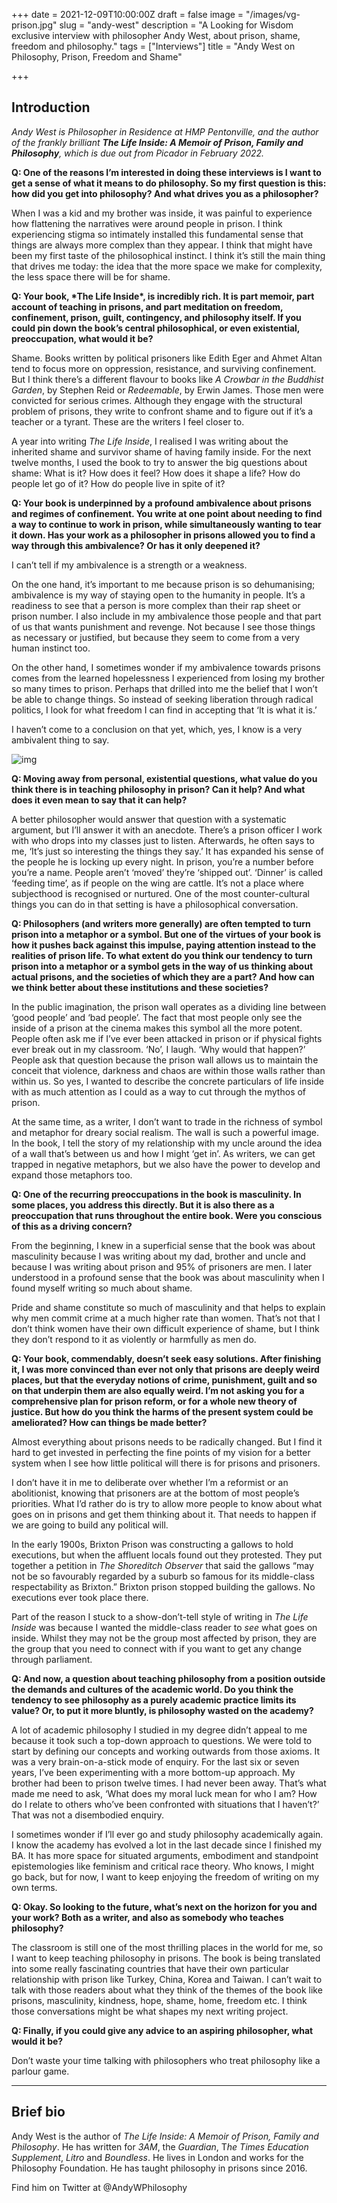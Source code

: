 +++
date = 2021-12-09T10:00:00Z
draft = false
image = "/images/vg-prison.jpg"
slug = "andy-west"
description = "A Looking for Wisdom exclusive interview with philosopher Andy West, about prison, shame, freedom and philosophy."
tags = ["Interviews"]
title = "Andy West on Philosophy, Prison, Freedom and Shame"

+++

## Introduction

*Andy West is Philosopher in Residence at HMP Pentonville, and the author of the frankly brilliant **The Life Inside: A Memoir of Prison, Family and Philosophy**, which is due out from Picador in February 2022.* 

**Q: One of the reasons I’m interested in doing these  interviews is I want to get a sense of what it means to do philosophy.  So my first question is this: how did you get into philosophy? And what  drives you as a philosopher?**

When I was a kid and my  brother was inside, it was painful to experience how flattening the  narratives were around people in prison. I think experiencing stigma so  intimately installed this fundamental sense that things are always more  complex than they appear.  I think that might have been my first taste  of the philosophical instinct. I think it’s still the main thing that  drives me today: the idea that the more space we make for complexity,  the less space there will be for shame. 

**Q: Your book, \*The Life Inside\*, is incredibly rich. It is part memoir, part account of teaching in  prisons, and part meditation on freedom, confinement, prison, guilt,  contingency, and philosophy itself. If you could pin down the book’s  central philosophical, or even existential, preoccupation, what would it be?** 

Shame. Books written by political prisoners like  Edith Eger and Ahmet Altan tend to focus more on oppression, resistance, and surviving confinement. But I think there’s a different flavour to  books like *A Crowbar in the Buddhist Garden*, by Stephen Reid or *Redeemable*, by Erwin James. Those men were convicted for serious crimes. Although  they engage with the structural problem of prisons, they write to  confront shame and to figure out if it’s a teacher or a tyrant. These  are the writers I feel closer to.

A year into writing *The Life Inside*, I realised I was writing about the inherited shame and survivor shame  of having family inside. For the next twelve months, I used the book to  try to answer the big questions about shame: What is it? How does it  feel? How does it shape a life? How do people let go of it? How do  people live in spite of it? 

**Q: Your book is  underpinned by a profound ambivalence about prisons and regimes of  confinement. You write at one point about needing to find a way to  continue to work in prison, while simultaneously wanting to tear it  down. Has your work as a philosopher in prisons allowed you to find a  way through this ambivalence? Or has it only deepened it?**

I can’t tell if my ambivalence is a strength or a weakness. 

On the one hand, it’s important to me because prison is so dehumanising;  ambivalence is my way of staying open to the humanity in people. It’s a  readiness to see that a person is more complex than their rap sheet or  prison number. I also include in my ambivalence those people and that  part of us that wants punishment and revenge. Not because I see those  things as necessary or justified, but because they seem to come from a  very human instinct too.  

On the other hand, I sometimes wonder  if my ambivalence towards prisons comes from the learned hopelessness I  experienced from losing my brother so many times to prison. Perhaps that drilled into me the belief that I won’t be able to change things. So  instead of seeking liberation through radical politics, I look for what  freedom I can find in accepting that ‘It is what it is.’ 

I haven’t come to a conclusion on that yet, which, yes, I know is a very ambivalent thing to say.

![img](/images/andy-west.jpg)

**Q: Moving away from personal, existential questions, what value do you  think there is in teaching philosophy in prison? Can it help? And what  does it even mean to say that it can help?**

A better  philosopher would answer that question with a systematic argument, but  I’ll answer it with an anecdote. There’s a prison officer I work with  who drops into my classes just to listen. Afterwards, he often says to  me,  ‘It’s just so interesting the things they say.’ It has expanded his sense of the people he is locking up every night. In prison, you’re a  number before you’re a name. People aren’t ‘moved’ they’re ‘shipped  out’.  ‘Dinner’ is called ‘feeding time’, as if people on the wing are  cattle. It’s not a place where subjecthood is recognised or nurtured.  One of the most counter-cultural things you can do in that setting is  have a philosophical conversation. 

**Q: Philosophers (and  writers more generally) are often tempted to turn prison into a metaphor or a symbol. But one of the virtues of your book is how it pushes back  against this impulse, paying attention instead to the realities of  prison life. To what extent do you think our tendency to turn prison  into a metaphor or a symbol gets in the way of us thinking about actual  prisons, and the societies of which they are a part? And how can we  think better about these institutions and these societies?**

In the public imagination, the prison wall operates as a dividing line  between ‘good people’ and ‘bad people’. The fact that most people only  see the inside of a prison at the cinema makes this symbol all the more  potent. People often ask me if I’ve ever been attacked in prison or if  physical fights ever break out in my classroom. ‘No’, I laugh. ‘Why  would that happen?’ People ask that question because the prison wall  allows us to maintain the conceit that violence, darkness and chaos are  within those walls rather than within us. So yes, I wanted to describe  the concrete particulars of life inside with as much attention as I  could as a way to cut through the mythos of prison. 

At the same  time, as a writer, I don’t want to trade in the richness of symbol and  metaphor for dreary social realism. The wall is such a powerful image.  In the book, I tell the story of my relationship with my uncle around  the idea of a wall that’s between us and how I might ‘get in’. As  writers, we can get trapped in negative metaphors, but we also have the  power to develop and expand those metaphors too. 

**Q: One  of the recurring preoccupations in the book is masculinity. In some  places, you address this directly. But it is also there as a  preoccupation that runs throughout the entire book. Were you conscious  of this as a driving concern?** 

From the beginning, I knew in a superficial sense that the book was about masculinity because I  was writing about my dad, brother and uncle and because I was writing  about prison and 95% of prisoners are men. I later understood in a  profound sense that the book was about masculinity when I found myself  writing so much about shame.

Pride and shame constitute so much of masculinity and that helps to explain why men commit crime at a much  higher rate than women. That’s not that I don’t think women have their  own difficult experience of shame, but I think they don’t respond to it  as violently or harmfully as men do.

**Q: Your book,  commendably, doesn’t seek easy solutions. After finishing it, I was more convinced than ever not only that prisons are deeply weird places, but  that the everyday notions of crime, punishment, guilt and so on that  underpin them are also equally weird. I’m not asking you for a  comprehensive plan for prison reform, or for a whole new theory of  justice. But how do you think the harms of the present system could be  ameliorated? How can things be made better?**

Almost  everything about prisons needs to be radically changed. But I find it  hard to get invested in perfecting the fine points of my vision for a  better system when I see how little political will there is for prisons  and prisoners.

I don’t have it in me to deliberate over whether  I’m a reformist or an abolitionist, knowing that prisoners are at the  bottom of most people’s priorities. What I’d rather do is try to allow  more people to know about what goes on in prisons and get them thinking  about it. That needs to happen if we are going to build any political  will.

In the early 1900s, Brixton Prison was constructing a  gallows to hold executions, but when the affluent locals found out they  protested. They put together a petition in *The Shoreditch Observer* that said the gallows “may not be so favourably regarded by a suburb so famous for its middle-class respectability as Brixton.” Brixton prison  stopped building the gallows. No executions ever took place there. 

Part of the reason I stuck to a show-don’t-tell style of writing in *The Life Inside* was because I wanted the middle-class reader to *see* what goes on inside. Whilst they may not be the group most affected by  prison, they are the group that you need to connect with if you want to  get any change through parliament.

**Q: And now, a question  about teaching philosophy from a position outside the demands and  cultures of the academic world. Do you think the tendency to see  philosophy as a purely academic practice limits its value? Or, to put it more bluntly, is philosophy wasted on the academy?** 

A  lot of academic philosophy I studied in my degree didn’t  appeal to me  because it took such a top-down approach to questions. We were told to  start by defining our concepts and working outwards from those axioms.  It was a very brain-on-a-stick mode of enquiry. For the last six or  seven years, I’ve been experimenting with a more bottom-up approach. My  brother had been to prison twelve times. I had never been away. That’s  what made me need to ask, ‘What does my moral luck mean for who I am?  How do I relate to others who’ve been confronted with situations that I  haven’t?’ That was not a disembodied enquiry. 

I sometimes wonder  if I’ll ever go and study philosophy academically again. I know the  academy has evolved a lot in the last decade since I finished my BA. It  has more space for situated arguments, embodiment and standpoint  epistemologies like feminism and critical race theory. Who knows, I  might go back, but for now, I want to keep enjoying the freedom of  writing on my own terms. 

**Q: Okay. So looking to the  future, what’s next on the horizon for you and your work? Both as a  writer, and also as somebody who teaches philosophy?**

The  classroom is still one of the most thrilling places in the world for me, so I want to keep teaching philosophy in prisons. The book is being  translated into some really fascinating countries that have their own  particular relationship with prison like Turkey, China, Korea and  Taiwan. I can’t wait to talk with those readers about what they think of the themes of the book like prisons, masculinity, kindness, hope,  shame, home, freedom etc. I think those conversations might be what  shapes my next writing project. 

**Q: Finally, if you could give any advice to an aspiring philosopher, what would it be?**

Don’t waste your time talking with philosophers who treat philosophy like a parlour game.

------

## Brief bio

Andy West is the author of *The Life Inside: A Memoir of Prison, Family and Philosophy*.  He has written for *3AM*, the *Guardian*, T*he Times Education Supplement*, *Litro* and *Boundless*. He lives in London and works for the Philosophy Foundation. He has taught philosophy in prisons since 2016.

Find him on Twitter at @AndyWPhilosophy 
